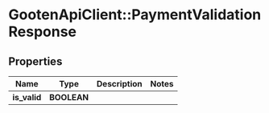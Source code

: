 # GootenApiClient::PaymentValidationResponse

## Properties
Name | Type | Description | Notes
------------ | ------------- | ------------- | -------------
**is_valid** | **BOOLEAN** |  | 


